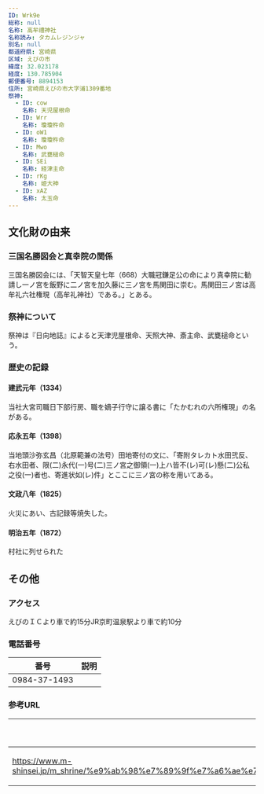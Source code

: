 ```yaml
---
ID: Wrk9e
総称: null
名称: 高牟禮神社
名称読み: タカムレジンジャ
別名: null
都道府県: 宮崎県
区域: えびの市
緯度: 32.023178
経度: 130.785904
郵便番号: 8894153
住所: 宮崎県えびの市大字浦1309番地
祭神:
  - ID: cow
    名称: 天児屋根命
  - ID: Wrr
    名称: 瓊瓊杵命
  - ID: oW1
    名称: 瓊瓊杵命
  - ID: Mwo
    名称: 武甕槌命
  - ID: SEi
    名称: 経津主命
  - ID: rKg
    名称: 姫大神
  - ID: xAZ
    名称: 太玉命
---
```


## 文化財の由来

### 三国名勝図会と真幸院の関係

三国名勝図会には、「天智天皇七年（668）大職冠鎌足公の命により真幸院に勧請し一ノ宮を飯野に二ノ宮を加久藤に三ノ宮を馬関田に崇む。馬関田三ノ宮は高牟礼六社権現（高牟礼神社）である。」とある。

### 祭神について

祭神は『日向地誌』によると天津児屋根命、天照大神、斎主命、武甕槌命という。

### 歴史の記録

#### 建武元年（1334）

当社大宮司職日下部行房、職を嫡子行守に譲る書に「たかむれの六所権現」の名がある。

#### 応永五年（1398）

当地頭沙弥玄昌（北原範兼の法号）田地寄付の文に、「寄附タレカト水田弐反、右水田者、限(二)永代(一)号(二)三ノ宮之御領(一)上ハ皆不(レ)可(レ)懸(二)公私之役(一)者也、寄進状如(レ)件」とここに三ノ宮の称を用いてある。

#### 文政八年（1825）

火災にあい、古記録等焼失した。

#### 明治五年（1872）

村社に列せられた

## その他

### アクセス

えびのＩＣより車で約15分JR京町温泉駅より車で約10分

### 電話番号

| 番号         | 説明 |
| ------------ | ---- |
| 0984-37-1493 |      |

### 参考URL

| URL                                                                                                                                                                        | 説明   |
| -------------------------------------------------------------------------------------------------------------------------------------------------------------------------- | ------ |
| https://www.m-shinsei.jp/m_shrine/%e9%ab%98%e7%89%9f%e7%a6%ae%e7%a5%9e%e7%a4%be%ef%bc%88%e3%81%9f%e3%81%8b%e3%82%80%e3%82%8c%e3%81%98%e3%82%93%e3%81%98%e3%82%83%ef%bc%89/ | 神社庁 |
